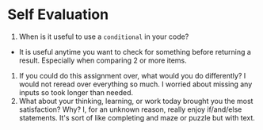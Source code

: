 # Self Evaluation

1. When is it useful to use a `conditional` in your code?
- It is useful anytime you want to check for something before returning a result. Especially when comparing 2 or more items.
1. If you could do this assignment over, what would you do differently?
I would not reread over everything so much. I worried about missing any inputs so took longer than needed.
1. What about your thinking, learning, or work today brought you the most satisfaction? Why?
I, for an unknown reason, really enjoy if/and/else statements. It's sort of like completing and maze or puzzle but with text.
